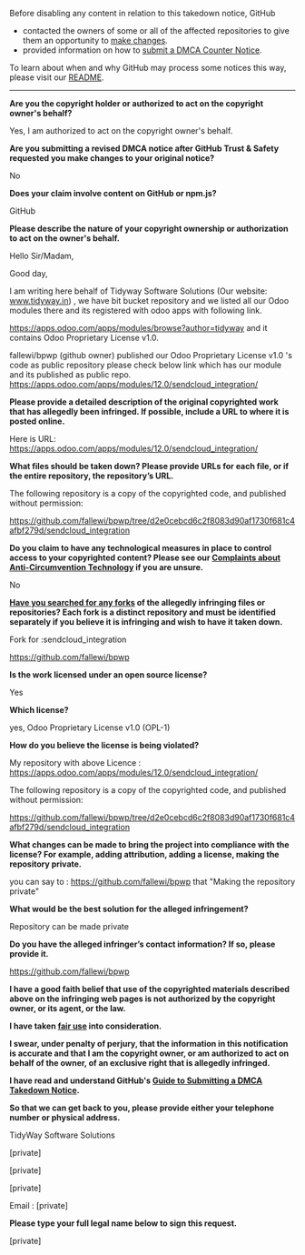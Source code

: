 Before disabling any content in relation to this takedown notice, GitHub
- contacted the owners of some or all of the affected repositories to give them an opportunity to [make changes](https://docs.github.com/en/github/site-policy/dmca-takedown-policy#a-how-does-this-actually-work).
- provided information on how to [submit a DMCA Counter Notice](https://docs.github.com/en/articles/guide-to-submitting-a-dmca-counter-notice).

To learn about when and why GitHub may process some notices this way, please visit our [README](https://github.com/github/dmca/blob/master/README.md#anatomy-of-a-takedown-notice).

---

**Are you the copyright holder or authorized to act on the copyright owner's behalf?**

Yes, I am authorized to act on the copyright owner's behalf.

**Are you submitting a revised DMCA notice after GitHub Trust & Safety requested you make changes to your original notice?**

No

**Does your claim involve content on GitHub or npm.js?**

GitHub

**Please describe the nature of your copyright ownership or authorization to act on the owner's behalf.**

Hello Sir/Madam,

Good day,

I am writing here behalf of Tidyway Software Solutions (Our website: www.tidyway.in) , we have bit bucket repository and we listed all our Odoo modules there and its registered with odoo apps with following link.

https://apps.odoo.com/apps/modules/browse?author=tidyway and it contains Odoo Proprietary License v1.0.

fallewi/bpwp (github owner) published our Odoo Proprietary License v1.0 's code as public repository please check below link which has our module and its published as public repo. https://apps.odoo.com/apps/modules/12.0/sendcloud_integration/

**Please provide a detailed description of the original copyrighted work that has allegedly been infringed. If possible, include a URL to where it is posted online.**

Here is URL: https://apps.odoo.com/apps/modules/12.0/sendcloud_integration/

**What files should be taken down? Please provide URLs for each file, or if the entire repository, the repository’s URL.**

The following repository is a copy of the copyrighted code, and published without permission:

https://github.com/fallewi/bpwp/tree/d2e0cebcd6c2f8083d90af1730f681c4afbf279d/sendcloud_integration

**Do you claim to have any technological measures in place to control access to your copyrighted content? Please see our <a href="https://docs.github.com/articles/guide-to-submitting-a-dmca-takedown-notice#complaints-about-anti-circumvention-technology">Complaints about Anti-Circumvention Technology</a> if you are unsure.**

No

**<a href="https://docs.github.com/articles/dmca-takedown-policy#b-what-about-forks-or-whats-a-fork">Have you searched for any forks</a> of the allegedly infringing files or repositories? Each fork is a distinct repository and must be identified separately if you believe it is infringing and wish to have it taken down.**

Fork for :sendcloud_integration

https://github.com/fallewi/bpwp

**Is the work licensed under an open source license?**

Yes

**Which license?**

yes, Odoo Proprietary License v1.0 (OPL-1)

**How do you believe the license is being violated?**

My repository with above Licence : https://apps.odoo.com/apps/modules/12.0/sendcloud_integration/

The following repository is a copy of the copyrighted code, and published without permission:

https://github.com/fallewi/bpwp/tree/d2e0cebcd6c2f8083d90af1730f681c4afbf279d/sendcloud_integration

**What changes can be made to bring the project into compliance with the license? For example, adding attribution, adding a license, making the repository private.**

you can say to : https://github.com/fallewi/bpwp that "Making the repository private"

**What would be the best solution for the alleged infringement?**

Repository can be made private

**Do you have the alleged infringer’s contact information? If so, please provide it.**

https://github.com/fallewi/bpwp

**I have a good faith belief that use of the copyrighted materials described above on the infringing web pages is not authorized by the copyright owner, or its agent, or the law.**

**I have taken <a href="https://www.lumendatabase.org/topics/22">fair use</a> into consideration.**

**I swear, under penalty of perjury, that the information in this notification is accurate and that I am the copyright owner, or am authorized to act on behalf of the owner, of an exclusive right that is allegedly infringed.**

**I have read and understand GitHub's <a href="https://docs.github.com/articles/guide-to-submitting-a-dmca-takedown-notice/">Guide to Submitting a DMCA Takedown Notice</a>.**

**So that we can get back to you, please provide either your telephone number or physical address.**

TidyWay Software Solutions

[private]

[private]

[private]

Email : [private]

**Please type your full legal name below to sign this request.**

[private]
